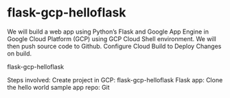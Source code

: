 # flask-gcp-helloflask
We will build a web app using Python’s Flask and Google App Engine in Google Cloud Platform (GCP) using GCP Cloud Shell environment. We will then push source code to Github. Configure Cloud Build to Deploy Changes on build.

flask-gcp-helloflask

Steps involved: 
Create project in GCP: flask-gcp-helloflask
Flask app: Clone the hello world sample app repo:
Git


